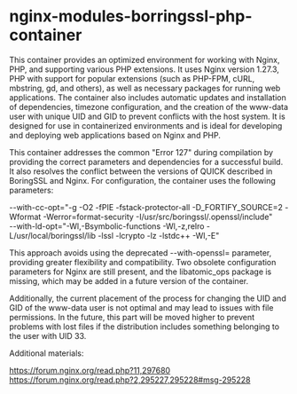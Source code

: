 # nginx-modules-borringssl-php-container

This container provides an optimized environment for working with Nginx, PHP, and supporting various PHP extensions. It uses Nginx version 1.27.3, PHP with support for popular extensions (such as PHP-FPM, cURL, mbstring, gd, and others), as well as necessary packages for running web applications. The container also includes automatic updates and installation of dependencies, timezone configuration, and the creation of the www-data user with unique UID and GID to prevent conflicts with the host system. It is designed for use in containerized environments and is ideal for developing and deploying web applications based on Nginx and PHP.

This container addresses the common "Error 127" during compilation by providing the correct parameters and dependencies for a successful build. It also resolves the conflict between the versions of QUICK described in BoringSSL and Nginx. For configuration, the container uses the following parameters:

--with-cc-opt="-g -O2 -fPIE -fstack-protector-all -D_FORTIFY_SOURCE=2 -Wformat -Werror=format-security -I/usr/src/boringssl/.openssl/include" \
--with-ld-opt="-Wl,-Bsymbolic-functions -Wl,-z,relro -L/usr/local/boringssl/lib -lssl -lcrypto -lz -lstdc++ -Wl,-E"

This approach avoids using the deprecated --with-openssl= parameter, providing greater flexibility and compatibility. Two obsolete configuration parameters for Nginx are still present, and the libatomic_ops package is missing, which may be added in a future version of the container.

Additionally, the current placement of the process for changing the UID and GID of the www-data user is not optimal and may lead to issues with file permissions. In the future, this part will be moved higher to prevent problems with lost files if the distribution includes something belonging to the user with UID 33.

Additional materials:

https://forum.nginx.org/read.php?11,297680
https://forum.nginx.org/read.php?2,295227,295228#msg-295228
